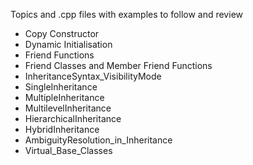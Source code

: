 Topics and .cpp files with examples to follow and review
* Copy Constructor 
* Dynamic Initialisation
* Friend Functions 
* Friend Classes and Member Friend Functions
* InheritanceSyntax_VisibilityMode
* SingleInheritance 
* MultipleInheritance
* MultilevelInheritance
* HierarchicalInheritance
* HybridInheritance
* AmbiguityResolution_in_Inheritance
* Virtual_Base_Classes
